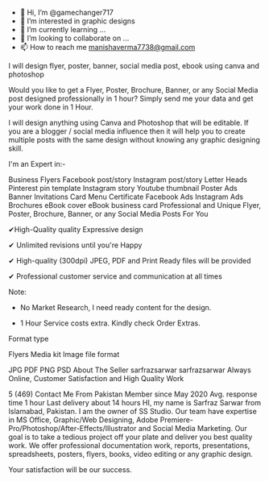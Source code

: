 - 👋 Hi, I’m @gamechanger717
- 👀 I’m interested in graphic designs
- 🌱 I’m currently learning ...
- 💞️ I’m looking to collaborate on ...
- 📫 How to reach me manishaverma7738@gmail.com

I will design flyer, poster, banner, social media post, ebook using canva and photoshop



Would you like to get a Flyer, Poster, Brochure, Banner, or any Social Media post designed professionally in 1 hour? Simply send me your data and get your work done in 1 Hour.

I will design anything using Canva and Photoshop that will be editable. If you are a blogger / social media influence then it will help you to create multiple posts with the same design without knowing any graphic designing skill.

I'm an Expert in:- 

Business Flyers
Facebook post/story
Instagram post/story
Letter Heads
Pinterest pin template
Instagram story
Youtube thumbnail
Poster 
Ads 
Banner 
Invitations Card
Menu
Certificate
Facebook Ads
Instagram Ads
Brochures
eBook cover 
eBook
business card
Professional and Unique Flyer, Poster, Brochure, Banner, or any Social Media Posts For You

 ✔High-Quality quality Expressive design

✔ Unlimited revisions until you're Happy

✔ High-quality (300dpi) JPEG, PDF and Print Ready files will be provided

✔ Professional customer service and communication at all times



Note:

- No Market Research, I need ready content for the design.

- 1 Hour Service costs extra. Kindly check Order Extras.

Format type

Flyers
Media kit
Image file format

JPG
PDF
PNG
PSD
About The Seller
sarfrazsarwar
sarfrazsarwar
Always Online, Customer Satisfaction and High Quality Work

5
(469)
Contact Me
From
Pakistan
Member since
May 2020
Avg. response time
1 hour
Last delivery
about 14 hours
HI, my name is Sarfraz Sarwar from Islamabad, Pakistan. I am the owner of SS Studio. Our team have expertise in MS Office, Graphic/Web Designing, Adobe Premiere-Pro/Photoshop/After-Effects/Illustrator and Social Media Marketing. Our goal is to take a tedious project off your plate and deliver you best quality work.
We offer professional documentation work, reports, presentations, spreadsheets, posters, flyers, books, video editing or any graphic design.

Your satisfaction will be our success.
